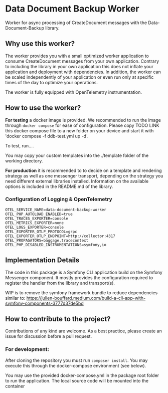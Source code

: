 # Data Document Backup Worker

Worker for async processing of CreateDocument messages with the Data-Document-Backup library.

## Why use this worker?

The worker provides you with a small optimized worker application to consume CreateDocument messages from your own application.
Contrary to including the library in your own application this does not inflate your application and deployment with dependencies.
In addition, the worker can be scaled independently of your application or even run only at specific times of the day to optimize your operations.

The worker is fully equipped with OpenTelemetry instrumentation.

## How to use the worker?

**For testing** a docker image is provided. We recommended to run the image through `docker compose` for ease of configuration.
Please copy TODO LINK this docker compose file to a new folder on your device and start it with 'docker compose -f ddb-test.yml up -d'.

To test, run....

You may copy your custom templates into the ./template folder of the working directory.

**For production** it is recommended to to decide on a template and rendering strategy as well as one messenger transport, depending on the strategy you need different external libraries installed. Information on the available options is included in the README.md of the library.


### Configuration of Logging & OpenTelemetry

````
OTEL_SERVICE_NAME=data-document-backup-worker
OTEL_PHP_AUTOLOAD_ENABLED=true
OTEL_TRACES_EXPORTER=console
OTEL_METRICS_EXPORTER=none
OTEL_LOGS_EXPORTER=console
OTEL_EXPORTER_OTLP_PROTOCOL=grpc
OTEL_EXPORTER_OTLP_ENDPOINT=http://collector:4317
OTEL_PROPAGATORS=baggage,tracecontext
OTEL_PHP_DISABLED_INSTRUMENTATIONS=symfony,io
````

## Implementation Details

The code in this package is a Symfony CLI application build on the Symfony Messenger component.
It mostly provides the configuration required to register the handler from the library and transport(s).

WIP is to remove the symfony framework bundle to reduce dependencies
similar to: https://julien-bouffard.medium.com/build-a-cli-app-with-symfony-components-3777d37de5bd

## How to contribute to the project?

Contributions of any kind are welcome. As a best practice, please create an issue for discussion before a pull request.

### For development:

After cloning the repository you must run `composer install`. You may execute this through the docker-compose environment (see below).

You may use the provided docker-compose.yml in the package root folder to run the application. The local source code will be mounted into the container




